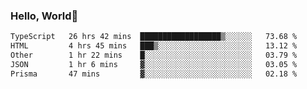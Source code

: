 
### Hello, World🐤

<!--START_SECTION:waka-->

```txt
TypeScript   26 hrs 42 mins  ██████████████████▒░░░░░░   73.68 %
HTML         4 hrs 45 mins   ███▒░░░░░░░░░░░░░░░░░░░░░   13.12 %
Other        1 hr 22 mins    █░░░░░░░░░░░░░░░░░░░░░░░░   03.79 %
JSON         1 hr 6 mins     ▓░░░░░░░░░░░░░░░░░░░░░░░░   03.05 %
Prisma       47 mins         ▓░░░░░░░░░░░░░░░░░░░░░░░░   02.18 %
```

<!--END_SECTION:waka-->
